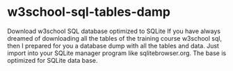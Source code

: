 # w3school-sql-tables-damp
Download w3school SQL database optimized to SQLite 
If you have always dreamed of downloading all the tables of the training course w3school sql, then I prepared for you a database dump with all the tables and data. Just import into your SQLite manager program like sqlitebrowser.org. 
The base is optimized for SQLite data base.
